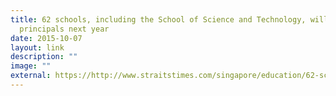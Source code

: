```yaml
---
title: 62 schools, including the School of Science and Technology, will have new
  principals next year
date: 2015-10-07
layout: link
description: ""
image: ""
external: https://http://www.straitstimes.com/singapore/education/62-schools-including-the-school-of-science-and-technology-will-have-new
---
```

